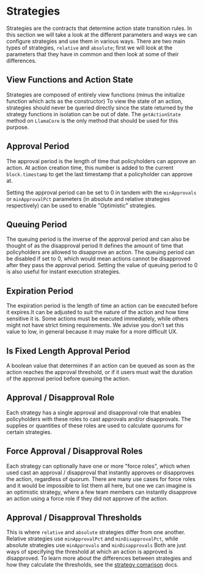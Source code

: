 # Strategies

Strategies are the contracts that determine action state transition rules.
In this section we will take a look at the different parameters and ways we can configure strategies and use them in various ways.
There are two main types of strategies, `relative` and `absolute`; first we will look at the parameters that they have in common and then look at some of their differences.

## View Functions and Action State

Strategies are composed of entirely view functions (minus the initialize function which acts as the constructor)
To view the state of an action, strategies should never be queried directly since the state returned by the strategy functions in isolation can be out of date.
The `getActionState` method on `LlamaCore` is the only method that should be used for this purpose.

## Approval Period

The approval period is the length of time that policyholders can approve an action.
At action creation time, this number is added to the current `block.timestamp` to get the last timestamp that a policyholder can approve at.

Setting the approval period can be set to 0 in tandem with the `minApprovals` or `minApprovalPct` parameters (in absolute and relative strategies respectively) can be used to enable "Optimistic" strategies.

## Queuing Period

The queuing period is the inverse of the approval period and can also be thought of as the disapproval period
It defines the amount of time that policyholders are allowed to disapprove an action.
The queuing period can be disabled if set to 0, which would mean actions cannot be disapproved after they pass the approval period.
Setting the value of queuing period to 0 is also useful for instant execution strategies.

## Expiration Period

The expiration period is the length of time an action can be executed before it expires.It can be adjusted to suit the nature of the action and how time sensitive it is.
Some actions must be executed immediately, while others might not have strict timing requirements.
We advise you don't set this value to low, in general because it may make for a more difficult UX.

## Is Fixed Length Approval Period

A boolean value that determines if an action can be queued as soon as the action reaches the approval threshold, or if it users must wait the duration of the approval period before queuing the action.

## Approval / Disapproval Role

Each strategy has a single approval and disapproval role that enables policyholders with these roles to cast approvals and/or disapprovals.
The supplies or quantities of these roles are used to calculate quorums for certain strategies.

## Force Approval / Disapproval Roles

Each strategy can optionally have one or more "force roles", which when used cast an approval / disapproval that instantly approves or disapproves the action, regardless of quorum.
There are many use cases for force roles and it would be impossible to list them all here, but one we can imagine is an optimistic strategy, where a few team members can instantly disapprove an action using a force role if they did not approve of the action.

## Approval / Disapproval Thresholds

This is where `relative` and `absolute` strategies differ from one another.
Relative strategies use `minApprovalPct` and `minDisapprovalPct`, while absolute strategies use `minApprovals` and `minDisapprovals`
Both are just ways of specifying the threshold at which an action is approved is disapproved.
To learn more about the differences between strategies and how they calculate the thresholds, see the [strategy comarison](./strategy-comparison.md) docs.
